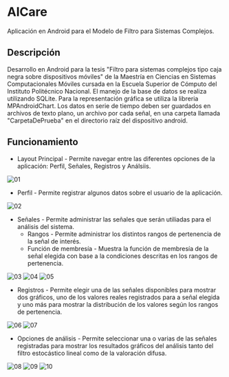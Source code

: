 # AICare
Aplicación en Android para el Modelo de Filtro para Sistemas Complejos.

## Descripción

Desarrollo en Android para la tesis "Filtro para sistemas complejos tipo caja negra sobre
dispositivos móviles" de la Maestría en Ciencias en Sistemas Computacionales
Móviles cursada en la Escuela Superior de Cómputo del Instituto Politécnico Nacional.
El manejo de la base de datos se realiza utilizando SQLite.
Para la representación gráfica se utiliza la libreria MPAndroidChart.
Los datos en serie de tiempo deben ser guardados en archivos de texto plano, un archivo por cada señal, en una carpeta llamada "CarpetaDePrueba" en el directorio raíz del dispositivo android.

## Funcionamiento

* Layout Principal - Permite navegar entre las diferentes opciones de la aplicación: Perfil, Señales, Registros y Análsiis.

![01](https://user-images.githubusercontent.com/58958653/71495258-ac180880-2812-11ea-88fd-467190ae17e6.png)

  - Perfil - Permite registrar algunos datos sobre el usuario de la aplicación.
  
  ![02](https://user-images.githubusercontent.com/58958653/71495453-80e1e900-2813-11ea-9732-509b527f4b3c.png)
  
  - Señales - Permite administrar las señales que serán utiliadas para el análisis del sistema.
    - Rangos - Permite administrar los distintos rangos de pertenencia de la señal de interés.
    - Función de membresía - Muestra la función de membresía de la señal elegida con base a la condiciones descritas en los rangos de pertenencia.
    
  ![03](https://user-images.githubusercontent.com/58958653/71495455-82abac80-2813-11ea-897f-7adf961cec3f.png) ![04](https://user-images.githubusercontent.com/58958653/71495457-85a69d00-2813-11ea-9e2b-972bf009c042.png) ![05](https://user-images.githubusercontent.com/58958653/71495460-8808f700-2813-11ea-8485-20804760b604.png)

  - Registros - Permite elegir una de las señales disponibles para mostrar dos gráficos, uno de los valores reales registrados para a señal elegida y uno más para mostrar la distribución de los valores según los rangos de pertenencia.
  
  ![06](https://user-images.githubusercontent.com/58958653/71495462-8a6b5100-2813-11ea-96fe-ddc56ea938f0.png) ![07](https://user-images.githubusercontent.com/58958653/71495465-8ccdab00-2813-11ea-9104-91d28f6ff804.png)

  - Opciones de análisis - Permite seleccionar una o varias de las señales registradas para mostrar los resultados gráficos del análisis tanto del filtro estocástico lineal como de la valoración difusa.
  
  ![08](https://user-images.githubusercontent.com/58958653/71495467-8f300500-2813-11ea-9fc0-d7270cf216bd.png) ![09](https://user-images.githubusercontent.com/58958653/71495469-91925f00-2813-11ea-9c41-ae9ca3544a2a.png) ![10](https://user-images.githubusercontent.com/58958653/71495470-935c2280-2813-11ea-8256-e0049fd73ae3.png)
  
  
